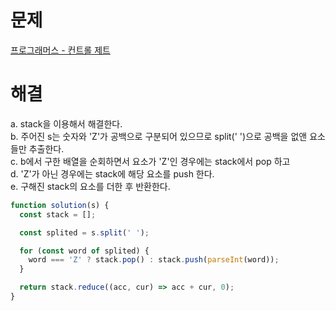 # 문제

[프로그래머스 - 컨트롤 제트](https://school.programmers.co.kr/learn/courses/30/lessons/120853)

# 해결

a. stack을 이용해서 해결한다.  
b. 주어진 s는 숫자와 'Z'가 공백으로 구분되어 있으므로 split(' ')으로 공백을 없앤 요소들만 추출한다.  
c. b에서 구한 배열을 순회하면서 요소가 'Z'인 경우에는 stack에서 pop 하고  
d. 'Z'가 아닌 경우에는 stack에 해당 요소를 push 한다.  
e. 구해진 stack의 요소를 더한 후 반환한다.

```js
function solution(s) {
  const stack = [];

  const splited = s.split(' ');

  for (const word of splited) {
    word === 'Z' ? stack.pop() : stack.push(parseInt(word));
  }

  return stack.reduce((acc, cur) => acc + cur, 0);
}
```
